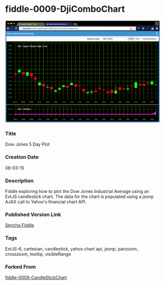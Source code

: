 fiddle-0009-DjiComboChart
======

![Screenshot](screenshot.png)

### Title

Dow Jones 5 Day Plot


### Creation Date

08-03-15


### Description

Fiddle exploring how to plot the Dow Jones Industrial Average using an ExtJS candlestick chart. The data for the chart is populated using a jsonp AJAX call to Yahoo\'s financial chart API.


### Published Version Link

[Sencha Fiddle](https://fiddle.sencha.com/#fiddle/ru4)


### Tags

ExtJS-6, cartesian, candlestick, yahoo chart api, jsonp, panzoom, crosszoom, tooltip, visibleRange


### Forked From

[fiddle-0008-CandleStickChart](../fiddle-0008-CandleStickChart)
